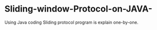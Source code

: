 # Sliding-window-Protocol-on-JAVA-
Using Java coding Sliding protocol program is explain one-by-one.
